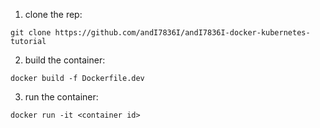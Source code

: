 1. clone the rep:
```
git clone https://github.com/andI7836I/andI7836I-docker-kubernetes-tutorial
```
2. build the container:
```
docker build -f Dockerfile.dev 
```
3. run the container:
```
docker run -it <container id>
```
<!-- b7f7ae9c2bb2 -->